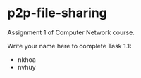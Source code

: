 # p2p-file-sharing
Assignment 1 of Computer Network course.

Write your name here to complete Task 1.1:
- nkhoa
- nvhuy
